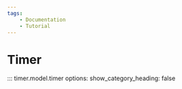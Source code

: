 ```yaml
---
tags:
    - Documentation
    - Tutorial
---
```


# Timer

::: timer.model.timer
    options:
        show_category_heading: false

